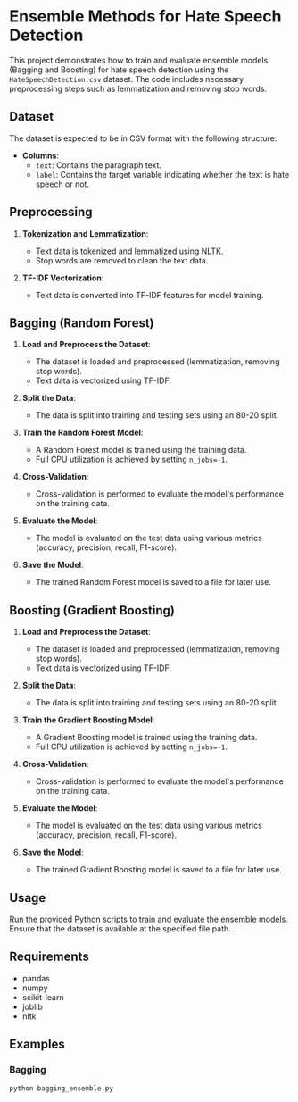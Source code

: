 # Ensemble Methods for Hate Speech Detection

This project demonstrates how to train and evaluate ensemble models (Bagging and Boosting) for hate speech detection using the `HateSpeechDetection.csv` dataset. The code includes necessary preprocessing steps such as lemmatization and removing stop words.

## Dataset

The dataset is expected to be in CSV format with the following structure:
- **Columns**:
  - `text`: Contains the paragraph text.
  - `label`: Contains the target variable indicating whether the text is hate speech or not.

## Preprocessing

1. **Tokenization and Lemmatization**:
   - Text data is tokenized and lemmatized using NLTK.
   - Stop words are removed to clean the text data.

2. **TF-IDF Vectorization**:
   - Text data is converted into TF-IDF features for model training.

## Bagging (Random Forest)

1. **Load and Preprocess the Dataset**:
   - The dataset is loaded and preprocessed (lemmatization, removing stop words).
   - Text data is vectorized using TF-IDF.

2. **Split the Data**:
   - The data is split into training and testing sets using an 80-20 split.

3. **Train the Random Forest Model**:
   - A Random Forest model is trained using the training data.
   - Full CPU utilization is achieved by setting `n_jobs=-1`.

4. **Cross-Validation**:
   - Cross-validation is performed to evaluate the model's performance on the training data.

5. **Evaluate the Model**:
   - The model is evaluated on the test data using various metrics (accuracy, precision, recall, F1-score).

6. **Save the Model**:
   - The trained Random Forest model is saved to a file for later use.

## Boosting (Gradient Boosting)

1. **Load and Preprocess the Dataset**:
   - The dataset is loaded and preprocessed (lemmatization, removing stop words).
   - Text data is vectorized using TF-IDF.

2. **Split the Data**:
   - The data is split into training and testing sets using an 80-20 split.

3. **Train the Gradient Boosting Model**:
   - A Gradient Boosting model is trained using the training data.
   - Full CPU utilization is achieved by setting `n_jobs=-1`.

4. **Cross-Validation**:
   - Cross-validation is performed to evaluate the model's performance on the training data.

5. **Evaluate the Model**:
   - The model is evaluated on the test data using various metrics (accuracy, precision, recall, F1-score).

6. **Save the Model**:
   - The trained Gradient Boosting model is saved to a file for later use.

## Usage

Run the provided Python scripts to train and evaluate the ensemble models. Ensure that the dataset is available at the specified file path.

## Requirements

- pandas
- numpy
- scikit-learn
- joblib
- nltk

## Examples

### Bagging

```sh
python bagging_ensemble.py
